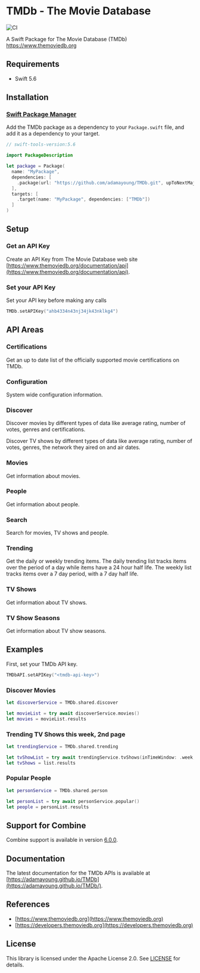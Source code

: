 # TMDb - The Movie Database

![CI](https://github.com/adamayoung/TMDb/workflows/CI/badge.svg) 

A Swift Package for The Movie Database (TMDb) <https://www.themoviedb.org>

## Requirements

* Swift 5.6

## Installation

### [Swift Package Manager](https://github.com/apple/swift-package-manager)

Add the TMDb package as a dependency to your `Package.swift` file, and add it as a dependency to your target.

```swift
// swift-tools-version:5.6

import PackageDescription

let package = Package(
  name: "MyPackage",
  dependencies: [
    .package(url: "https://github.com/adamayoung/TMDb.git", upToNextMajor: "7.0.0")
  ],
  targets: [
    .target(name: "MyPackage", dependencies: ["TMDb"])
  ]
)
```

## Setup

### Get an API Key

Create an API Key from The Movie Database web site [https://www.themoviedb.org/documentation/api](https://www.themoviedb.org/documentation/api).

### Set your API Key

Set your API key before making any calls

```swift
TMDb.setAPIKey("ahb4334n43nj34jk43nklkg4")
```

## API Areas

### Certifications

Get an up to date list of the officially supported movie certifications on TMDb.

### Configuration

System wide configuration information.

### Discover

Discover movies by different types of data like average rating, number of votes, genres and certifications.

Discover TV shows by different types of data like average rating, number of votes, genres, the network they aired on and air dates.

### Movies

Get information about movies.

### People

Get information about people.

### Search

Search for movies, TV shows and people.

### Trending

Get the daily or weekly trending items. The daily trending list tracks items over the period of a day while items have a 24 hour half life. The weekly list tracks items over a 7 day period, with a 7 day half life.

### TV Shows

Get information about TV shows.

### TV Show Seasons

Get information about TV show seasons.

## Examples

First, set your TMDb API key.

```swift
TMDbAPI.setAPIKey("<tmdb-api-key>")
```

### Discover Movies

```swift
let discoverService = TMDb.shared.discover

let movieList = try await discoverService.movies()
let movies = movieList.results
```

### Trending TV Shows this week, 2nd page

```swift
let trendingService = TMDb.shared.trending

let tvShowList = try await trendingService.tvShows(inTimeWindow: .week, page: 2)
let tvShows = list.results
```

### Popular People

```swift
let personService = TMDb.shared.person

let personList = try await personService.popular()
let people = personList.results
```

## Support for Combine

Combine support is available in version [6.0.0](https://github.com/adamayoung/TMDb/tree/6.0.0).

## Documentation

The latest documentation for the TMDb APIs is available at [https://adamayoung.github.io/TMDb](https://adamayoung.github.io/TMDb/).

## References

* [https://www.themoviedb.org](https://www.themoviedb.org)
* [https://developers.themoviedb.org](https://developers.themoviedb.org)

## License

This library is licensed under the Apache License 2.0. See [LICENSE](https://github.com/adamayoung/TMDb/blob/main/LICENSE) for details.
